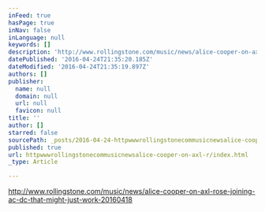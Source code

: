 ```yaml
---
inFeed: true
hasPage: true
inNav: false
inLanguage: null
keywords: []
description: 'http://www.rollingstone.com/music/news/alice-cooper-on-axl-rose-joining-ac-dc-that-might-just-work-20160418'
datePublished: '2016-04-24T21:35:20.185Z'
dateModified: '2016-04-24T21:35:19.897Z'
authors: []
publisher:
  name: null
  domain: null
  url: null
  favicon: null
title: ''
author: []
starred: false
sourcePath: _posts/2016-04-24-httpwwwrollingstonecommusicnewsalice-cooper-on-axl-r.md
published: true
url: httpwwwrollingstonecommusicnewsalice-cooper-on-axl-r/index.html
_type: Article

---
```

http://www.rollingstone.com/music/news/alice-cooper-on-axl-rose-joining-ac-dc-that-might-just-work-20160418